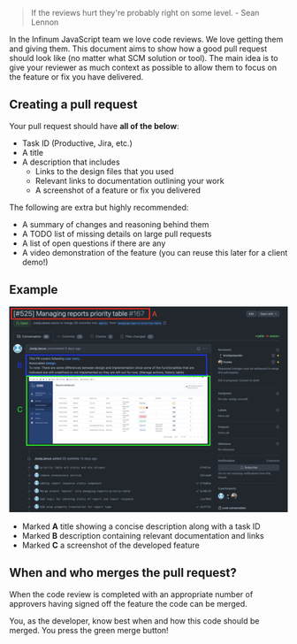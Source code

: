 > If the reviews hurt they're probably right on some level. - Sean Lennon

In the Infinum JavaScript team we love code reviews. We love getting them and giving them. This document aims to show how a good pull request should look like (no matter what SCM solution or tool). The main idea is to give your reviewer as much context as possible to allow them to focus on the feature or fix you have delivered.

## Creating a pull request

Your pull request should have **all of the below**:

-   Task ID (Productive, Jira, etc.)
-   A title
-   A description that includes
    -   Links to the design files that you used
    -   Relevant links to documentation outlining your work
    -   A screenshot of a feature or fix you delivered

The following are extra but highly recommended:

-   A summary of changes and reasoning behind them
-   A TODO list of missing details on large pull requests
-   A list of open questions if there are any
-   A video demonstration of the feature (you can reuse this later for a client demo!)

## Example

![Pull request example](/img/pr_example.png)

-   Marked **A** title showing a concise description along with a task ID
-   Marked **B** description containing relevant documentation and links
-   Marked **C** a screenshot of the developed feature

## When and who merges the pull request?

When the code review is completed with an appropriate number of approvers having signed off the feature the code can be merged.

You, as the developer, know best when and how this code should be merged. You press the green merge button!

